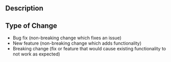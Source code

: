## Description
<!-- Please include a summary of the change, motivation, and context. Screenshots are encouraged. -->


## Type of Change <!-- Delete the ones that do not apply -->

- Bug fix (non-breaking change which fixes an issue)
- New feature (non-breaking change which adds functionality)
- Breaking change (fix or feature that would cause existing functionality to not work as expected)







<!--
Note to Author:

- Did you include the Jira ticket in the title of the pull request?
- Does this change require a documentation update?
- Are there other steps that need to be done, before or after this is merged?
  - If so, consider adding a checklist to this pull request do you don't forget about them.

-->
